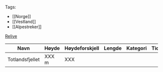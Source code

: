 Tags:
- [[Norge]]
- [[Vestland]]
- [[Alpestreker]]

[Relive](https://www.relive.cc/view/vMv8JDKGBP6)

| Navn | Høyde | Høydeforskjell | Lengde | Kategori | Tid | VAM |
| - | - | - | - | - | - | - |
| Totlandsfjellet | XXX m | XXX |
